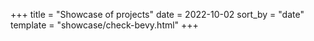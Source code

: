+++
title = "Showcase of projects"
date = 2022-10-02
sort_by = "date"
template = "showcase/check-bevy.html"
+++
